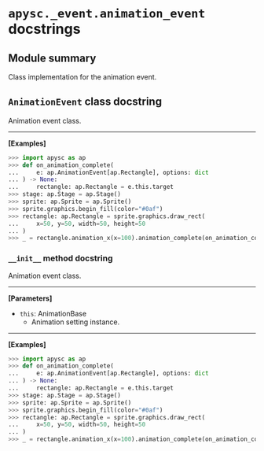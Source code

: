 # `apysc._event.animation_event` docstrings

## Module summary

Class implementation for the animation event.

## `AnimationEvent` class docstring

Animation event class.<hr>

**[Examples]**

```py
>>> import apysc as ap
>>> def on_animation_complete(
...     e: ap.AnimationEvent[ap.Rectangle], options: dict
... ) -> None:
...     rectangle: ap.Rectangle = e.this.target
>>> stage: ap.Stage = ap.Stage()
>>> sprite: ap.Sprite = ap.Sprite()
>>> sprite.graphics.begin_fill(color="#0af")
>>> rectangle: ap.Rectangle = sprite.graphics.draw_rect(
...     x=50, y=50, width=50, height=50
... )
>>> _ = rectangle.animation_x(x=100).animation_complete(on_animation_complete)
```

### `__init__` method docstring

Animation event class.<hr>

**[Parameters]**

- `this`: AnimationBase
  - Animation setting instance.

<hr>

**[Examples]**

```py
>>> import apysc as ap
>>> def on_animation_complete(
...     e: ap.AnimationEvent[ap.Rectangle], options: dict
... ) -> None:
...     rectangle: ap.Rectangle = e.this.target
>>> stage: ap.Stage = ap.Stage()
>>> sprite: ap.Sprite = ap.Sprite()
>>> sprite.graphics.begin_fill(color="#0af")
>>> rectangle: ap.Rectangle = sprite.graphics.draw_rect(
...     x=50, y=50, width=50, height=50
... )
>>> _ = rectangle.animation_x(x=100).animation_complete(on_animation_complete)
```